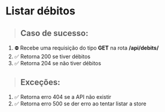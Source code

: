 # Listar débitos

> ## Caso de sucesso:
1. ⛔ Recebe uma requisição do tipo **GET** na rota **/api/debits/**
1. ✅ Retorna 200 se tiver débitos
1. ✅ Retorna 204 se não tiver débitos


> ## Exceções:
1. ✅ Retorna erro 404 se a API não existir
1. ✅ Retorna erro 500 se der erro ao tentar listar a store
